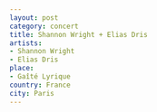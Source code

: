 ```yaml
---
layout: post
category: concert
title: Shannon Wright + Elias Dris
artists: 
- Shannon Wright
- Elias Dris
place: 
- Gaîté Lyrique
country: France
city: Paris
---
```


